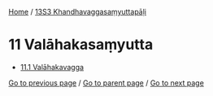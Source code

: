 
[Home](/) / [13S3 Khandhavaggasaṃyuttapāḷi](/tipitaka/13S3.md)

# 11 Valāhakasaṃyutta

* [11.1 Valāhakavagga](/tipitaka/13S3/11/11.1.md)

[Go to previous page](/tipitaka/13S3/10/10.1/10.1.23--112.md) / [Go to parent page](/tipitaka/13S3/0.md) / [Go to next page](/tipitaka/13S3/11/11.1.md)


